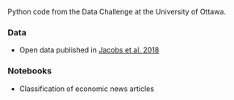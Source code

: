 Python code from the Data Challenge at the University of Ottawa.

### Data

* Open data published in [Jacobs et al. 2018](https://www.google.ca/url?sa=t&rct=j&q=&esrc=s&source=web&cd=1&cad=rja&uact=8&ved=2ahUKEwi93YrN2pXeAhXI6YMKHeUmBMEQFjAAegQICRAC&url=https%3A%2F%2Fwww.aclweb.org%2Fanthology%2FW18-3101&usg=AOvVaw1-MalRb-vqbz8oZlG_9aXa)

### Notebooks

* Classification of economic news articles

